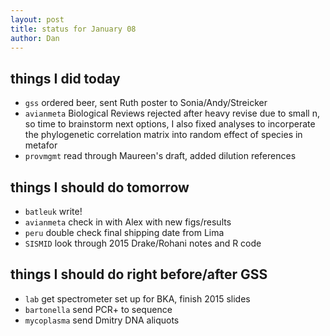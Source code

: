 ```yaml
---
layout: post
title: status for January 08
author: Dan
---
```


## things I did today
* `gss` ordered beer, sent Ruth poster to Sonia/Andy/Streicker
* `avianmeta` Biological Reviews rejected after heavy revise due to small n, so time to brainstorm next options, I also fixed analyses to incorperate the phylogenetic correlation matrix into random effect of species in metafor
* `provmgmt` read through Maureen's draft, added dilution references

## things I should do tomorrow
* `batleuk` write!
* `avianmeta` check in with Alex with new figs/results
* `peru` double check final shipping date from Lima
* `SISMID` look through 2015 Drake/Rohani notes and R code

## things I should do right before/after GSS
* `lab` get spectrometer set up for BKA, finish 2015 slides
* `bartonella` send PCR+ to sequence
* `mycoplasma` send Dmitry DNA aliquots

<i class='fa fa-code' style='color:pink'> </i>
